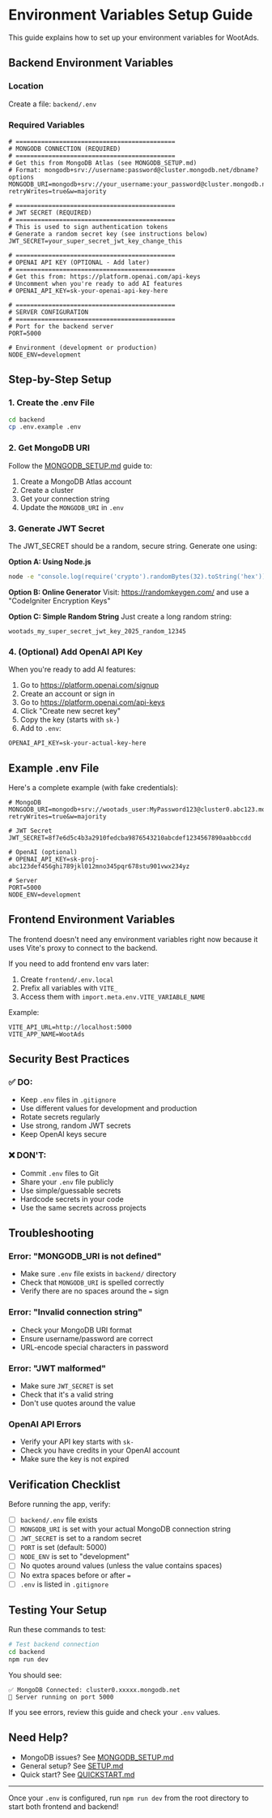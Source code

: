 # Environment Variables Setup Guide

This guide explains how to set up your environment variables for WootAds.

## Backend Environment Variables

### Location
Create a file: `backend/.env`

### Required Variables

```env
# ============================================
# MONGODB CONNECTION (REQUIRED)
# ============================================
# Get this from MongoDB Atlas (see MONGODB_SETUP.md)
# Format: mongodb+srv://username:password@cluster.mongodb.net/dbname?options
MONGODB_URI=mongodb+srv://your_username:your_password@cluster.mongodb.net/wootads?retryWrites=true&w=majority

# ============================================
# JWT SECRET (REQUIRED)
# ============================================
# This is used to sign authentication tokens
# Generate a random secret key (see instructions below)
JWT_SECRET=your_super_secret_jwt_key_change_this

# ============================================
# OPENAI API KEY (OPTIONAL - Add later)
# ============================================
# Get this from: https://platform.openai.com/api-keys
# Uncomment when you're ready to add AI features
# OPENAI_API_KEY=sk-your-openai-api-key-here

# ============================================
# SERVER CONFIGURATION
# ============================================
# Port for the backend server
PORT=5000

# Environment (development or production)
NODE_ENV=development
```

## Step-by-Step Setup

### 1. Create the .env File

```bash
cd backend
cp .env.example .env
```

### 2. Get MongoDB URI

Follow the [MONGODB_SETUP.md](./MONGODB_SETUP.md) guide to:
1. Create a MongoDB Atlas account
2. Create a cluster
3. Get your connection string
4. Update the `MONGODB_URI` in `.env`

### 3. Generate JWT Secret

The JWT_SECRET should be a random, secure string. Generate one using:

**Option A: Using Node.js**
```bash
node -e "console.log(require('crypto').randomBytes(32).toString('hex'))"
```

**Option B: Online Generator**
Visit: https://randomkeygen.com/ and use a "CodeIgniter Encryption Keys"

**Option C: Simple Random String**
Just create a long random string:
```
wootads_my_super_secret_jwt_key_2025_random_12345
```

### 4. (Optional) Add OpenAI API Key

When you're ready to add AI features:

1. Go to https://platform.openai.com/signup
2. Create an account or sign in
3. Go to https://platform.openai.com/api-keys
4. Click "Create new secret key"
5. Copy the key (starts with `sk-`)
6. Add to `.env`:
```env
OPENAI_API_KEY=sk-your-actual-key-here
```

## Example .env File

Here's a complete example (with fake credentials):

```env
# MongoDB
MONGODB_URI=mongodb+srv://wootads_user:MyPassword123@cluster0.abc123.mongodb.net/wootads?retryWrites=true&w=majority

# JWT Secret
JWT_SECRET=8f7e6d5c4b3a2910fedcba9876543210abcdef1234567890aabbccdd

# OpenAI (optional)
# OPENAI_API_KEY=sk-proj-abc123def456ghi789jkl012mno345pqr678stu901vwx234yz

# Server
PORT=5000
NODE_ENV=development
```

## Frontend Environment Variables

The frontend doesn't need any environment variables right now because it uses Vite's proxy to connect to the backend.

If you need to add frontend env vars later:

1. Create `frontend/.env.local`
2. Prefix all variables with `VITE_`
3. Access them with `import.meta.env.VITE_VARIABLE_NAME`

Example:
```env
VITE_API_URL=http://localhost:5000
VITE_APP_NAME=WootAds
```

## Security Best Practices

### ✅ DO:
- Keep `.env` files in `.gitignore`
- Use different values for development and production
- Rotate secrets regularly
- Use strong, random JWT secrets
- Keep OpenAI keys secure

### ❌ DON'T:
- Commit `.env` files to Git
- Share your `.env` file publicly
- Use simple/guessable secrets
- Hardcode secrets in your code
- Use the same secrets across projects

## Troubleshooting

### Error: "MONGODB_URI is not defined"
- Make sure `.env` file exists in `backend/` directory
- Check that `MONGODB_URI` is spelled correctly
- Verify there are no spaces around the `=` sign

### Error: "Invalid connection string"
- Check your MongoDB URI format
- Ensure username/password are correct
- URL-encode special characters in password

### Error: "JWT malformed"
- Make sure `JWT_SECRET` is set
- Check that it's a valid string
- Don't use quotes around the value

### OpenAI API Errors
- Verify your API key starts with `sk-`
- Check you have credits in your OpenAI account
- Make sure the key is not expired

## Verification Checklist

Before running the app, verify:

- [ ] `backend/.env` file exists
- [ ] `MONGODB_URI` is set with your actual MongoDB connection string
- [ ] `JWT_SECRET` is set to a random secret
- [ ] `PORT` is set (default: 5000)
- [ ] `NODE_ENV` is set to "development"
- [ ] No quotes around values (unless the value contains spaces)
- [ ] No extra spaces before or after `=`
- [ ] `.env` is listed in `.gitignore`

## Testing Your Setup

Run these commands to test:

```bash
# Test backend connection
cd backend
npm run dev
```

You should see:
```
✅ MongoDB Connected: cluster0.xxxxx.mongodb.net
🚀 Server running on port 5000
```

If you see errors, review this guide and check your `.env` values.

## Need Help?

- MongoDB issues? See [MONGODB_SETUP.md](./MONGODB_SETUP.md)
- General setup? See [SETUP.md](./SETUP.md)
- Quick start? See [QUICKSTART.md](./QUICKSTART.md)

---

Once your `.env` is configured, run `npm run dev` from the root directory to start both frontend and backend!


